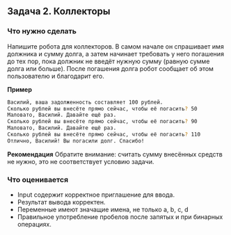 ## Задача 2. Коллекторы
### Что нужно сделать
Напишите робота для коллекторов. В самом начале он спрашивает имя должника и сумму долга, а затем начинает требовать у него погашения до тех пор, пока должник не введёт нужную сумму (равную сумме долга или больше). После погашения долга робот сообщает об этом пользователю и благодарит его.

**Пример**
``` bash
Василий, ваша задолженность составляет 100 рублей.
Сколько рублей вы внесёте прямо сейчас, чтобы её погасить? 50
Маловато, Василий. Давайте ещё раз.
Сколько рублей вы внесёте прямо сейчас, чтобы её погасить? 90
Маловато, Василий. Давайте ещё раз.
Сколько рублей вы внесёте прямо сейчас, чтобы её погасить? 110
Отлично, Василий! Вы погасили долг. Спасибо!
```
**Рекомендация**
Обратите внимание: считать сумму внесённых средств не нужно, это не соответствует условию задачи.
### Что оценивается
* Input содержит корректное приглашение для ввода.
* Результат вывода корректен.
* Переменные имеют значащие имена, не только a, b, c, d
* Правильное употребление пробелов после запятых и при бинарных операциях.